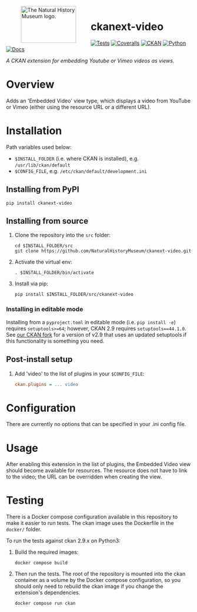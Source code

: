 <!--header-start-->
<picture>
  <source media="(prefers-color-scheme: dark)" srcset="https://data.nhm.ac.uk/images/nhm_logo.svg">
  <source media="(prefers-color-scheme: light)" srcset="https://data.nhm.ac.uk/images/nhm_logo_black.svg">
  <img alt="The Natural History Museum logo." src="https://data.nhm.ac.uk/images/nhm_logo_black.svg" align="left" width="150px" height="100px" hspace="40">
</picture>

# ckanext-video

[![Tests](https://img.shields.io/github/actions/workflow/status/NaturalHistoryMuseum/ckanext-video/tests.yml?style=flat-square)](https://github.com/NaturalHistoryMuseum/ckanext-video/actions/workflows/tests.yml)
[![Coveralls](https://img.shields.io/coveralls/github/NaturalHistoryMuseum/ckanext-video/main?style=flat-square)](https://coveralls.io/github/NaturalHistoryMuseum/ckanext-video)
[![CKAN](https://img.shields.io/badge/ckan-2.9.7-orange.svg?style=flat-square)](https://github.com/ckan/ckan)
[![Python](https://img.shields.io/badge/python-3.6%20%7C%203.7%20%7C%203.8-blue.svg?style=flat-square)](https://www.python.org/)
[![Docs](https://img.shields.io/readthedocs/ckanext-video?style=flat-square)](https://ckanext-video.readthedocs.io)

_A CKAN extension for embedding Youtube or Vimeo videos as views._

<!--header-end-->

# Overview

<!--overview-start-->
Adds an 'Embedded Video' view type, which displays a video from YouTube or Vimeo (either using the resource URL or a different URL).

<!--overview-end-->

# Installation

<!--installation-start-->
Path variables used below:
- `$INSTALL_FOLDER` (i.e. where CKAN is installed), e.g. `/usr/lib/ckan/default`
- `$CONFIG_FILE`, e.g. `/etc/ckan/default/development.ini`

## Installing from PyPI

```shell
pip install ckanext-video
```

## Installing from source

1. Clone the repository into the `src` folder:
   ```shell
   cd $INSTALL_FOLDER/src
   git clone https://github.com/NaturalHistoryMuseum/ckanext-video.git
   ```

2. Activate the virtual env:
   ```shell
   . $INSTALL_FOLDER/bin/activate
   ```

3. Install via pip:
   ```shell
   pip install $INSTALL_FOLDER/src/ckanext-video
   ```

### Installing in editable mode

Installing from a `pyproject.toml` in editable mode (i.e. `pip install -e`) requires `setuptools>=64`; however, CKAN 2.9 requires `setuptools==44.1.0`. See [our CKAN fork](https://github.com/NaturalHistoryMuseum/ckan) for a version of v2.9 that uses an updated setuptools if this functionality is something you need.

## Post-install setup

1. Add 'video' to the list of plugins in your `$CONFIG_FILE`:
   ```ini
   ckan.plugins = ... video
   ```

<!--installation-end-->

# Configuration

<!--configuration-start-->
There are currently no options that can be specified in your .ini config file.

<!--configuration-end-->

# Usage

<!--usage-start-->
After enabling this extension in the list of plugins, the Embedded Video view should become available for resources. The resource does not have to link to the video; the URL can be overridden when creating the view.

<!--usage-end-->

# Testing

<!--testing-start-->
There is a Docker compose configuration available in this repository to make it easier to run tests. The ckan image uses the Dockerfile in the `docker/` folder.

To run the tests against ckan 2.9.x on Python3:

1. Build the required images:
   ```shell
   docker compose build
   ```

2. Then run the tests.
   The root of the repository is mounted into the ckan container as a volume by the Docker compose
   configuration, so you should only need to rebuild the ckan image if you change the extension's
   dependencies.
   ```shell
   docker compose run ckan
   ```

<!--testing-end-->
